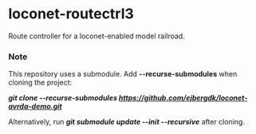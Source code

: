 # loconet-routectrl3

Route controller for a loconet-enabled model railroad.

### Note
This repository uses a submodule. Add **--recurse-submodules** when cloning the project:

***git clone --recurse-submodules https://github.com/ejbergdk/loconet-avrda-demo.git***

Alternatively, run ***git submodule update --init --recursive*** after cloning.
